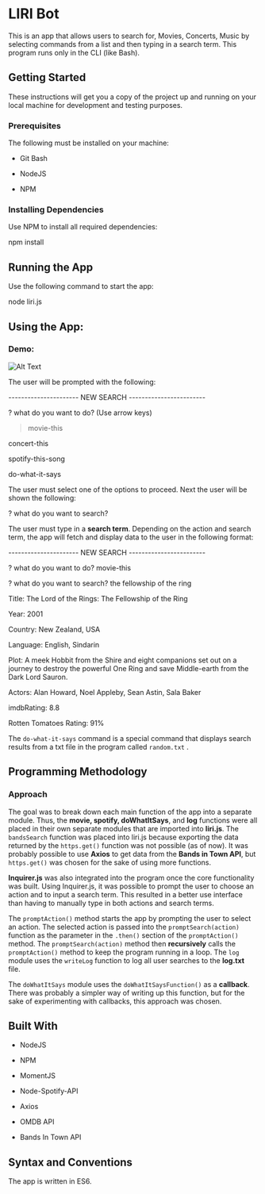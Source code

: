 
# LIRI Bot

  

This is an app that allows users to search for, Movies, Concerts, Music by selecting commands from a list and then typing in a search term. This program runs only in the CLI (like Bash).

  

## Getting Started

  

These instructions will get you a copy of the project up and running on your local machine for development and testing purposes.

  

### Prerequisites

The following must be installed on your machine:

  

- Git Bash

- NodeJS

- NPM

  

### Installing Dependencies

Use NPM to install all required dependencies:

  

npm install

  

## Running the App

  

Use the following command to start the app:

  

node liri.js

  

## Using the App:

### Demo:

![Alt Text](https://github.com/byronthe123/liri-bot/blob/master/LiriGIF.gif)

The user will be prompted with the following:

  

---------------------- NEW SEARCH ------------------------

? what do you want to do? (Use arrow keys)

> movie-this

concert-this

spotify-this-song

do-what-it-says

  

The user must select one of the options to proceed. Next the user will be shown the following:

  

? what do you want to search?

The user must type in a **search term**. Depending on the action and search term, the app will fetch and display data to the user in the following format:

  

---------------------- NEW SEARCH ------------------------

? what do you want to do? movie-this

? what do you want to search? the fellowship of the ring

Title: The Lord of the Rings: The Fellowship of the Ring

Year: 2001

Country: New Zealand, USA

Language: English, Sindarin

Plot: A meek Hobbit from the Shire and eight companions set out on a journey to destroy the powerful One Ring and save Middle-earth from the Dark Lord Sauron.

Actors: Alan Howard, Noel Appleby, Sean Astin, Sala Baker

imdbRating: 8.8

Rotten Tomatoes Rating: 91%

  

The `do-what-it-says` command is a special command that displays search results from a txt file in the program called `random.txt` .

  
  

## Programming Methodology

  

### Approach

The goal was to break down each main function of the app into a separate module. Thus, the **movie, spotify, doWhatItSays**, and **log** functions were all placed in their own separate modules that are imported into **liri.js**. The `bandsSearch` function was placed into liri.js because exporting the data returned by the `https.get()` function was not possible (as of now). It was probably possible to use **Axios** to get data from the **Bands in Town API**, but `https.get()` was chosen for the sake of using more functions. 


**Inquirer.js** was also integrated into the program once the core functionality was built. Using Inquirer.js, it was possible to prompt the user to choose an action and to input a search term. This resulted in a better use interface than having to manually type in both actions and search terms.

  

The `promptAction()` method starts the app by prompting the user to select an action. The selected action is passed into the `promptSearch(action)` function as the parameter in the `.then()` section of the `promptAction()` method. The `promptSearch(action)` method then **recursively** calls the `promptAction()` method to keep the program running in a loop. The `log` module uses the `writeLog` function to log all user searches to the **log.txt** file.

  

The `doWhatItSays` module uses the `doWhatItSaysFunction()` as a **callback**. There was probably a simpler way of writing up this function, but for the sake of experimenting with callbacks, this approach was chosen.

  

## Built With

  

- NodeJS

- NPM

- MomentJS

- Node-Spotify-API

- Axios

- OMDB API

- Bands In Town API

## Syntax and Conventions

The app is written in ES6. 
